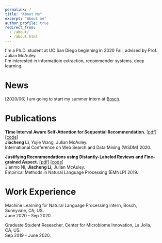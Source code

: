 ```yaml
---
permalink: /
title: "About Me"
excerpt: "About me"
author_profile: true
redirect_from: 
  - /about/
  - /about.html
---
```


I'm a Ph.D. student at UC San Diego beginning in 2020 Fall, advised by Prof. Julian McAuley. 
<br/>I'm interested in informatioin extraction, recommender systems, deep learning.

News
======
[2020/06] I am going to start my summer intern at [Bosch](https://www.bosch.us/).


Publications
======
**Time Interval Aware Self-Attention for Sequential Recommendation.** [[pdf](/files/wsdm20.pdf)] [[code](https://github.com/JiachengLi1995/TiSASRec)]
<br/>**Jiacheng Li**, Yujie Wang, Julian McAuley.
<br/>International Conference on Web Search and Data Mining (WSDM) 2020.

**Justifying Recommendations using Distantly-Labeled Reviews and Fine-grained Aspect.** [[pdf](/files/emnlp19a.pdf)] [[code](https://github.com/nijianmo/recsys_justification)]
<br/>Jianmo Ni, **Jiacheng Li**, Julian McAuley.
<br/>Empirical Methods in Natural Language Processing (EMNLP) 2019.


Work Experience
======
Machine Learning for Natural Language Processing Intern, Bosch, Sunnyvale, CA, US.
<br/>June 2020 - Sep 2020.


Graduate Student Reseacher, Center for Microbiome Innovation, La Jolla, CA, US.
<br/>Sep 2019 - June 2020.